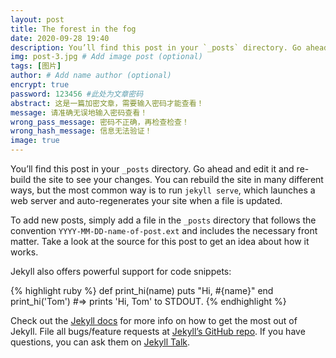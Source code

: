 ```yaml
---
layout: post
title: The forest in the fog
date: 2020-09-28 19:40
description: You’ll find this post in your `_posts` directory. Go ahead and edit it and re-build the site to see your changes.
img: post-3.jpg # Add image post (optional)
tags: [图片]
author: # Add name author (optional)
encrypt: true
password: 123456 #此处为文章密码
abstract: 这是一篇加密文章，需要输入密码才能查看！
message: 请准确无误地输入密码查看！
wrong_pass_message: 密码不正确，再检查检查！
wrong_hash_message: 信息无法验证！
image: true
---
```

You’ll find this post in your `_posts` directory. Go ahead and edit it and re-build the site to see your changes. You can rebuild the site in many different ways, but the most common way is to run `jekyll serve`, which launches a web server and auto-regenerates your site when a file is updated.

To add new posts, simply add a file in the `_posts` directory that follows the convention `YYYY-MM-DD-name-of-post.ext` and includes the necessary front matter. Take a look at the source for this post to get an idea about how it works.

Jekyll also offers powerful support for code snippets:

{% highlight ruby %}
def print_hi(name)
  puts "Hi, #{name}"
end
print_hi('Tom')
#=> prints 'Hi, Tom' to STDOUT.
{% endhighlight %}

Check out the [Jekyll docs][jekyll-docs] for more info on how to get the most out of Jekyll. File all bugs/feature requests at [Jekyll’s GitHub repo][jekyll-gh]. If you have questions, you can ask them on [Jekyll Talk][jekyll-talk].

[jekyll-docs]: https://jekyllrb.com/docs/home
[jekyll-gh]:   https://github.com/jekyll/jekyll
[jekyll-talk]: https://talk.jekyllrb.com/


